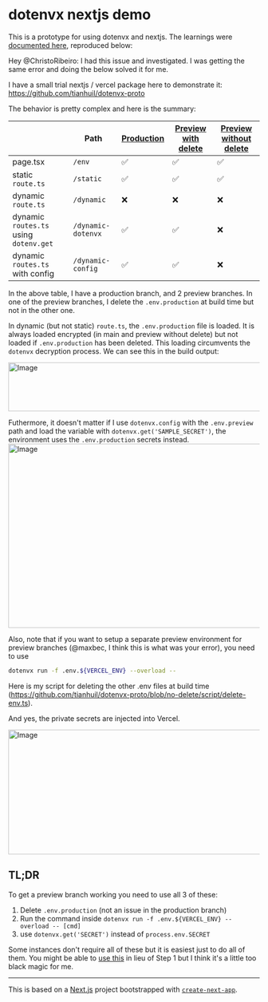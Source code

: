 # dotenvx nextjs demo

This is a prototype for using dotenvx and nextjs.  The learnings were [documented here](https://github.com/dotenvx/dotenvx/issues/616#issuecomment-3172568761), reproduced below:

Hey @ChristoRibeiro: I had this issue and investigated.  I was getting the same error and doing the below solved it for me.

I have a small trial nextjs / vercel package here to demonstrate it: https://github.com/tianhuil/dotenvx-proto

The behavior is pretty complex and here is the summary:

|                                        	| Path              	| [Production](https://dotenvx-proto.vercel.app/) 	| [Preview with delete](https://dotenvx-proto-git-delete-tianhuils-projects.vercel.app/) 	| [Preview without delete](https://dotenvx-proto-git-no-delete-tianhuils-projects.vercel.app/) 	|
|----------------------------------------	|-------------------	|-------------------------------------------------	|----------------------------------------------------------------------------------------	|----------------------------------------------------------------------------------------------	|
| page.tsx                               	| `/env`            	| ✅                                               	| ✅                                                                                      	| ✅                                                                                            	|
| static `route.ts`                      	| `/static`         	| ✅                                               	| ✅                                                                                      	| ✅                                                                                            	|
| dynamic `route.ts`                     	| `/dynamic`         	| ❌                                               	| ❌                                                                                      	| ❌                                                                                            	|
| dynamic `routes.ts` using `dotenv.get` 	| `/dynamic-dotenvx` 	| ✅                                               	| ✅                                                                                      	| ❌                                                                                            	|
| dynamic `routes.ts` with config        	| `/dynamic-config`  	| ✅                                               	| ✅                                                                                      	| ❌                                                                                            	|

In the above table, I have a production branch, and 2 preview branches.  In one of the preview branches, I delete the `.env.production` at build time but not in the other one.

In dynamic (but not static) `route.ts`, the `.env.production` file is loaded.  It is always loaded encrypted (in main and preview without delete) but not loaded if `.env.production` has been deleted.  This loading circumvents the `dotenvx` decryption process.  We can see this in the build output:

<img width="676" height="98" alt="Image" src="https://github.com/user-attachments/assets/dffa6872-04df-4ce9-a26d-d4d952bf8e98" />

Futhermore, it doesn't matter if I use `dotenvx.config` with the `.env.preview` path and load the variable with `dotenvx.get('SAMPLE_SECRET')`, the environment uses the `.env.production` secrets instead.
<img width="715" height="369" alt="Image" src="https://github.com/user-attachments/assets/26d7a321-2581-4a51-9371-d31564e63b5e" />

Also, note that if you want to setup a separate preview environment for preview branches (@maxbec, I think this is what was your error), you need to use
```bash
dotenvx run -f .env.${VERCEL_ENV} --overload -- 
```

Here is my script for deleting the other .env files at build time (https://github.com/tianhuil/dotenvx-proto/blob/no-delete/script/delete-env.ts).

And yes, the private secrets are injected into Vercel.

<img width="937" height="250" alt="Image" src="https://github.com/user-attachments/assets/d1a623e2-2822-4687-ad3c-2c0212d0c879" />

## TL;DR
To get a preview branch working you need to use all 3 of these:
1. Delete `.env.production` (not an issue in the production branch)
2. Run the command inside `dotenvx run -f .env.${VERCEL_ENV} --overload -- [cmd]`
3. use `dotenvx.get('SECRET')` instead of `process.env.SECRET`

Some instances don't require all of these but it is easiest just to do all of them.  You might be able to [use this](https://nextjs.org/docs/messages/env-loading-disabled) in lieu of Step 1 but I think it's a little too black magic for me.

---

This is based on a [Next.js](https://nextjs.org) project bootstrapped with [`create-next-app`](https://nextjs.org/docs/app/api-reference/cli/create-next-app).

